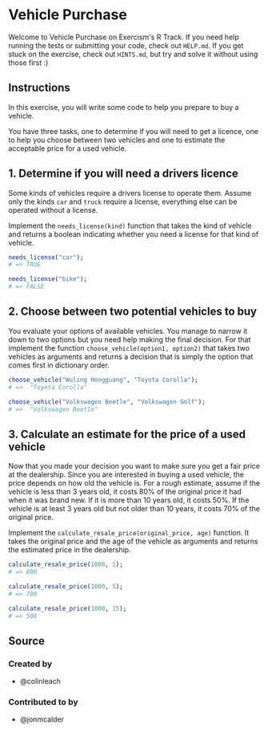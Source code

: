# Vehicle Purchase

Welcome to Vehicle Purchase on Exercism's R Track.
If you need help running the tests or submitting your code, check out `HELP.md`.
If you get stuck on the exercise, check out `HINTS.md`, but try and solve it without using those first :)

## Instructions

In this exercise, you will write some code to help you prepare to buy a vehicle.

You have three tasks, one to determine if you will need to get a licence, one to help you choose between two vehicles and one to estimate the acceptable price for a used vehicle.

## 1. Determine if you will need a drivers licence

Some kinds of vehicles require a drivers license to operate them.
Assume only the kinds `car` and `truck` require a license, everything else can be operated without a license.

Implement the `needs_license(kind)` function that takes the kind of vehicle and returns a boolean indicating whether you need a license for that kind of vehicle.

```R
needs_license("car");
# => TRUE

needs_license("bike");
# => FALSE
```

## 2. Choose between two potential vehicles to buy

You evaluate your options of available vehicles.
You manage to narrow it down to two options but you need help making the final decision.
For that implement the function `choose_vehicle(option1, option2)` that takes two vehicles as arguments and returns a decision that is simply the option that comes first in dictionary order.

```R
choose_vehicle("Wuling Hongguang", "Toyota Corolla");
# =>  "Toyota Corolla"

choose_vehicle("Volkswagen Beetle", "Volkswagen Golf");
# =>  "Volkswagen Beetle"
```

## 3. Calculate an estimate for the price of a used vehicle

Now that you made your decision you want to make sure you get a fair price at the dealership.
Since you are interested in buying a used vehicle, the price depends on how old the vehicle is.
For a rough estimate, assume if the vehicle is less than 3 years old, it costs 80% of the original price it had when it was brand new.
If it is more than 10 years old, it costs 50%.
If the vehicle is at least 3 years old but not older than 10 years, it costs 70% of the original price.

Implement the `calculate_resale_price(original_price, age)` function.
It takes the original price and the age of the vehicle as arguments and returns the estimated price in the dealership.

```R
calculate_resale_price(1000, 1);
# => 800

calculate_resale_price(1000, 5);
# => 700

calculate_resale_price(1000, 15);
# => 500
```

## Source

### Created by

- @colinleach

### Contributed to by

- @jonmcalder
